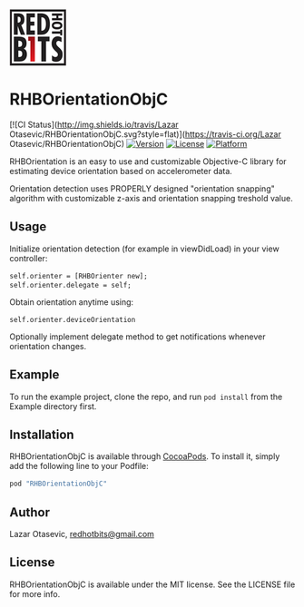 ![alt tag](https://raw.githubusercontent.com/sisoje/RHBOrientationObjC/master/Example/RHBOrientationObjC/Images.xcassets/logo.imageset/logo.png)

# RHBOrientationObjC

[![CI Status](http://img.shields.io/travis/Lazar Otasevic/RHBOrientationObjC.svg?style=flat)](https://travis-ci.org/Lazar Otasevic/RHBOrientationObjC)
[![Version](https://img.shields.io/cocoapods/v/RHBOrientationObjC.svg?style=flat)](http://cocoapods.org/pods/RHBOrientationObjC)
[![License](https://img.shields.io/cocoapods/l/RHBOrientationObjC.svg?style=flat)](http://cocoapods.org/pods/RHBOrientationObjC)
[![Platform](https://img.shields.io/cocoapods/p/RHBOrientationObjC.svg?style=flat)](http://cocoapods.org/pods/RHBOrientationObjC)

RHBOrientation is an easy to use and customizable Objective-C library for estimating device orientation based on accelerometer data.

Orientation detection uses PROPERLY designed "orientation snapping" algorithm with customizable z-axis and orientation snapping treshold value.

## Usage
Initialize orientation detection (for example in viewDidLoad) in your view controller:

    self.orienter = [RHBOrienter new];
    self.orienter.delegate = self;

Obtain orientation anytime using:

	self.orienter.deviceOrientation
	
Optionally implement delegate method to get notifications whenever orientation changes.


## Example

To run the example project, clone the repo, and run `pod install` from the Example directory first.

## Installation

RHBOrientationObjC is available through [CocoaPods](http://cocoapods.org). To install
it, simply add the following line to your Podfile:

```ruby
pod "RHBOrientationObjC"
```

## Author

Lazar Otasevic, redhotbits@gmail.com

## License

RHBOrientationObjC is available under the MIT license. See the LICENSE file for more info.
